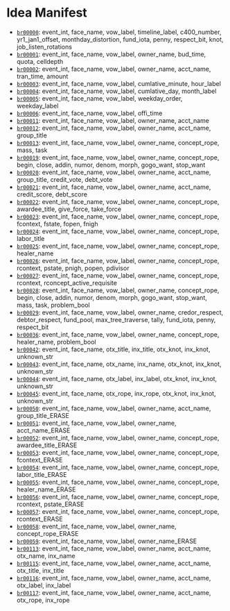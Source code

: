 # Idea Manifest

- [`br00000`](ideas/br00000.md): event_int, face_name, vow_label, timeline_label, c400_number, yr1_jan1_offset, monthday_distortion, fund_iota, penny, respect_bit, knot, job_listen_rotations
- [`br00001`](ideas/br00001.md): event_int, face_name, vow_label, owner_name, bud_time, quota, celldepth
- [`br00002`](ideas/br00002.md): event_int, face_name, vow_label, owner_name, acct_name, tran_time, amount
- [`br00003`](ideas/br00003.md): event_int, face_name, vow_label, cumlative_minute, hour_label
- [`br00004`](ideas/br00004.md): event_int, face_name, vow_label, cumlative_day, month_label
- [`br00005`](ideas/br00005.md): event_int, face_name, vow_label, weekday_order, weekday_label
- [`br00006`](ideas/br00006.md): event_int, face_name, vow_label, offi_time
- [`br00011`](ideas/br00011.md): event_int, face_name, vow_label, owner_name, acct_name
- [`br00012`](ideas/br00012.md): event_int, face_name, vow_label, owner_name, acct_name, group_title
- [`br00013`](ideas/br00013.md): event_int, face_name, vow_label, owner_name, concept_rope, mass, task
- [`br00019`](ideas/br00019.md): event_int, face_name, vow_label, owner_name, concept_rope, begin, close, addin, numor, denom, morph, gogo_want, stop_want
- [`br00020`](ideas/br00020.md): event_int, face_name, vow_label, owner_name, acct_name, group_title, credit_vote, debt_vote
- [`br00021`](ideas/br00021.md): event_int, face_name, vow_label, owner_name, acct_name, credit_score, debt_score
- [`br00022`](ideas/br00022.md): event_int, face_name, vow_label, owner_name, concept_rope, awardee_title, give_force, take_force
- [`br00023`](ideas/br00023.md): event_int, face_name, vow_label, owner_name, concept_rope, fcontext, fstate, fopen, fnigh
- [`br00024`](ideas/br00024.md): event_int, face_name, vow_label, owner_name, concept_rope, labor_title
- [`br00025`](ideas/br00025.md): event_int, face_name, vow_label, owner_name, concept_rope, healer_name
- [`br00026`](ideas/br00026.md): event_int, face_name, vow_label, owner_name, concept_rope, rcontext, pstate, pnigh, popen, pdivisor
- [`br00027`](ideas/br00027.md): event_int, face_name, vow_label, owner_name, concept_rope, rcontext, rconcept_active_requisite
- [`br00028`](ideas/br00028.md): event_int, face_name, vow_label, owner_name, concept_rope, begin, close, addin, numor, denom, morph, gogo_want, stop_want, mass, task, problem_bool
- [`br00029`](ideas/br00029.md): event_int, face_name, vow_label, owner_name, credor_respect, debtor_respect, fund_pool, max_tree_traverse, tally, fund_iota, penny, respect_bit
- [`br00036`](ideas/br00036.md): event_int, face_name, vow_label, owner_name, concept_rope, healer_name, problem_bool
- [`br00042`](ideas/br00042.md): event_int, face_name, otx_title, inx_title, otx_knot, inx_knot, unknown_str
- [`br00043`](ideas/br00043.md): event_int, face_name, otx_name, inx_name, otx_knot, inx_knot, unknown_str
- [`br00044`](ideas/br00044.md): event_int, face_name, otx_label, inx_label, otx_knot, inx_knot, unknown_str
- [`br00045`](ideas/br00045.md): event_int, face_name, otx_rope, inx_rope, otx_knot, inx_knot, unknown_str
- [`br00050`](ideas/br00050.md): event_int, face_name, vow_label, owner_name, acct_name, group_title_ERASE
- [`br00051`](ideas/br00051.md): event_int, face_name, vow_label, owner_name, acct_name_ERASE
- [`br00052`](ideas/br00052.md): event_int, face_name, vow_label, owner_name, concept_rope, awardee_title_ERASE
- [`br00053`](ideas/br00053.md): event_int, face_name, vow_label, owner_name, concept_rope, fcontext_ERASE
- [`br00054`](ideas/br00054.md): event_int, face_name, vow_label, owner_name, concept_rope, labor_title_ERASE
- [`br00055`](ideas/br00055.md): event_int, face_name, vow_label, owner_name, concept_rope, healer_name_ERASE
- [`br00056`](ideas/br00056.md): event_int, face_name, vow_label, owner_name, concept_rope, rcontext, pstate_ERASE
- [`br00057`](ideas/br00057.md): event_int, face_name, vow_label, owner_name, concept_rope, rcontext_ERASE
- [`br00058`](ideas/br00058.md): event_int, face_name, vow_label, owner_name, concept_rope_ERASE
- [`br00059`](ideas/br00059.md): event_int, face_name, vow_label, owner_name_ERASE
- [`br00113`](ideas/br00113.md): event_int, face_name, vow_label, owner_name, acct_name, otx_name, inx_name
- [`br00115`](ideas/br00115.md): event_int, face_name, vow_label, owner_name, acct_name, otx_title, inx_title
- [`br00116`](ideas/br00116.md): event_int, face_name, vow_label, owner_name, acct_name, otx_label, inx_label
- [`br00117`](ideas/br00117.md): event_int, face_name, vow_label, owner_name, acct_name, otx_rope, inx_rope